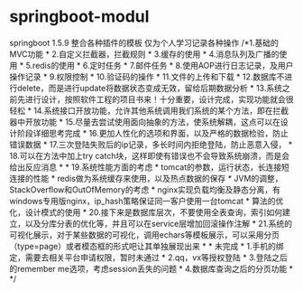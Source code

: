 # springboot-modul
springboot 1.5.9 整合各种插件的模板 
仅为个人学习记录各种操作
  /*1.基础的MVC功能
        * 2.自定义拦截器，拦截规则
        * 3.缓存的使用
        * 4.消息队列及广播的使用
        * 5.redis的使用
        * 6.定时任务
        * 7.邮件任务
        * 8.使用AOP进行日志记录，及用户操作记录
        * 9.权限控制
        * 10.验证码的操作
        * 11.文件的上传和下载
        * 12.数据库不进行delete，而是进行update将数据状态变成无效，留给后期数据分析
        * 13.系统之前先进行设计，按照软件工程的项目书来！十分重要，设计完成，实现功能就会很轻松
        * 14.系统接口开放功能，允许其他系统调用我们系统的某个方法，即在拦截器中开放功能
        * 15.尽量去尝试使用面向抽象的方法，使系统解耦，这点可以在设计阶段详细思考完成
        * 16.更加人性化的选项和界面，以及严格的数据检验，防止错误数据
        * 17.三次登陆失败后的ip记录，多长时间内拒绝登陆，防止恶意入侵，
        * 18.可以在方法中加上try catch块，这样即使有错误也不会导致系统崩溃，而是会给出反应消息
        *
        * 19.系统性能方面的考虑
        *   tomcat的参数，运行状态，长连接短连接的性能
        *   redis做为系统缓存来使用，以及热点数据的保存
        *   JVM的调整，StackOverflow和OutOfMemory的考虑
        *   nginx实现负载均衡及静态分离，有windows专用版nginx，ip_hash策略保证同一客户使用一台tomcat
        *   算法的优化，设计模式的使用
        * 20.接下来是数据库层次，不要使用全表查询，索引如何建立，以及分库分表的优化等，并且可以在service层增加回滚操作注解
        * 21.系统的可视化展示，对于某些数据的可视化，调用echars等模板展示，可以采用分页（type=page）或者模态框的形式吧让其单独展现出来
        *
        * 未完成
        * 1.手机的绑定，需要去相关平台申请权限，暂时未通过
        * 2.qq，vx等授权登陆
        * 3.登陆之后的remember me选项，考虑session丢失的问题
        * 4.数据库查询之后的分页功能
        * */
